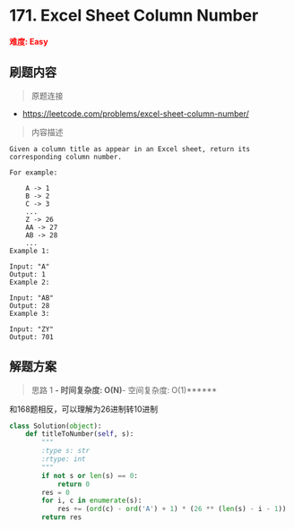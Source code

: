 # 171. Excel Sheet Column Number

**<font color=red>难度: Easy</font>**

## 刷题内容

> 原题连接

* https://leetcode.com/problems/excel-sheet-column-number/

> 内容描述

```
Given a column title as appear in an Excel sheet, return its corresponding column number.

For example:

    A -> 1
    B -> 2
    C -> 3
    ...
    Z -> 26
    AA -> 27
    AB -> 28 
    ...
Example 1:

Input: "A"
Output: 1
Example 2:

Input: "AB"
Output: 28
Example 3:

Input: "ZY"
Output: 701
```

## 解题方案

> 思路 1
******- 时间复杂度: O(N)******- 空间复杂度: O(1)******

和168题相反，可以理解为26进制转10进制
```python
class Solution(object):
    def titleToNumber(self, s):
        """
        :type s: str
        :rtype: int
        """
        if not s or len(s) == 0:
            return 0
        res = 0
        for i, c in enumerate(s):
            res += (ord(c) - ord('A') + 1) * (26 ** (len(s) - i - 1))
        return res
```

























